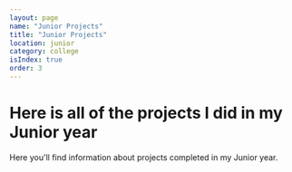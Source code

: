 ```yaml
---
layout: page
name: "Junior Projects"
title: "Junior Projects"
location: junior
category: college
isIndex: true
order: 3
---
```

# Here is all of the projects I did in my Junior year

Here you'll find information about projects completed in my Junior year.
